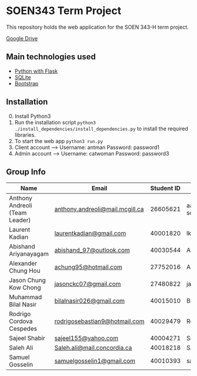# SOEN343 Term Project

This repository holds the web application for the SOEN 343-H term project.

[Google Drive](https://drive.google.com/open?id=15SQAkmROdWf5RozuKSclYbbJzdMQugfd)

## Main technologies used

   * [Python with Flask](http://flask.pocoo.org/)
   * [SQLite](https://www.sqlite.org)
   * [Bootstrap](https://getbootstrap.com/)


## Installation
   0. Install Python3
   1. Run the installation script `python3 ./install_dependencies/install_dependencies.py` to install the required libraries.
   2. To start the web app `python3 run.py`
   3. Client account --> Username: antman Password: password1
   4. Admin account --> Username: catwoman Password: password3

## Group Info

| Name | Email | Student ID | Github |
| ------------- | ------------- | ------------- | -------------|
| Anthony Andreoli (Team Leader) | anthony.andreoli@mail.mcgill.ca | 26605621 | aa-software2112 |
| Laurent Kadian | laurentkadian@gmail.com | 40001820 | lkadian |
| Abishand Ariyanayagam | abishand_97@outlook.com | 40030544 | AA-97 |
| Alexander Chung Hou | achung95@hotmail.com | 27752016 | AleexCh | 
| Jason Chung Kow Chong | jasonckc07@gmail.com | 27480822 | jasonckc |
| Muhammad Bilal Nasir | bilalnasir026@gmail.com | 40015010 | Bilal101 |
| Rodrigo Cordova Cespedes | rodrigosebastian9@hotmail.com | 40029479 | RodrigoCordovaC |
| Sajeel Shabir | sajeel155@yahoo.com | 40004271 | SajeelS |
| Saleh Ali | Saleh.ali@mail.concordia.ca | 40018218 | SAA9 |
| Samuel Gosselin | samuelgosselin1@gmail.com | 40010393 | samgo1 |
